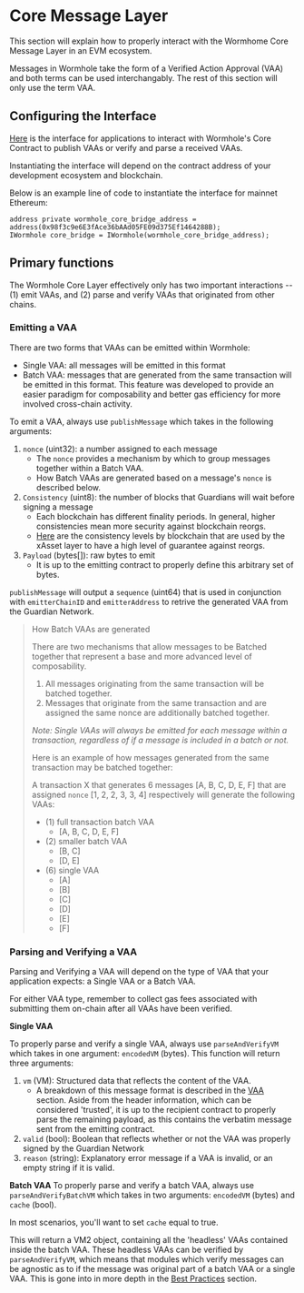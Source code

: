 # Core Message Layer

This section will explain how to properly interact with the Wormhome Core Message Layer in an EVM ecosystem.

Messages in Wormhole take the form of a Verified Action Approval (VAA) and both terms can be used interchangably. The rest of this section will only use the term VAA.

## Configuring the Interface

[Here](https://github.com/wormhole-foundation/wormhole/blob/dev.v2/ethereum/contracts/interfaces) is the interface for applications to interact with Wormhole's Core Contract to publish VAAs or verify and parse a received VAAs.

Instantiating the interface will depend on the contract address of your development ecosystem and blockchain.

Below is an example line of code to instantiate the interface for mainnet Ethereum:

```
address private wormhole_core_bridge_address = address(0x98f3c9e6E3fAce36bAAd05FE09d375Ef1464288B);
IWormhole core_bridge = IWormhole(wormhole_core_bridge_address);
```

## Primary functions

The Wormhole Core Layer effectively only has two important interactions -- (1) emit VAAs, and (2) parse and verify VAAs that originated from other chains.

### Emitting a VAA

There are two forms that VAAs can be emitted within Wormhole:

- Single VAA: all messages will be emitted in this format
- Batch VAA: messages that are generated from the same transaction will be emitted in this format. This feature was developed to provide an easier paradigm for composability and better gas efficiency for more involved cross-chain activity.

To emit a VAA, always use `publishMessage` which takes in the following arguments:

1.  `nonce` (uint32): a number assigned to each message
    - The `nonce` provides a mechanism by which to group messages together within a Batch VAA.
    - How Batch VAAs are generated based on a message's `nonce` is described below.
2.  `Consistency` (uint8): the number of blocks that Guardians will wait before signing a message
    - Each blockchain has different finality periods. In general, higher consistencies mean more security against blockchain reorgs.
    - [Here](../../reference/contracts.md) are the consistency levels by blockchain that are used by the xAsset layer to have a high level of guarantee against reorgs.
3.  `Payload` (bytes[]): raw bytes to emit
    - It is up to the emitting contract to properly define this arbitrary set of bytes.

`publishMessage` will output a `sequence` (uint64) that is used in conjunction with `emitterChainID` and `emitterAddress` to retrive the generated VAA from the Guardian Network.

> How Batch VAAs are generated
>
> There are two mechanisms that allow messages to be Batched together that represent a base and more advanced level of composability.
>
> 1. All messages originating from the same transaction will be batched together.
> 2. Messages that originate from the same transaction and are assigned the same nonce are additionally batched together.
>
> _Note: Single VAAs will always be emitted for each message within a transaction, regardless of if a message is included in a batch or not._
>
> Here is an example of how messages generated from the same transaction may be batched together:
>
> A transaction X that generates 6 messages [A, B, C, D, E, F] that are assigned `nonce` [1, 2, 2, 3, 3, 4] respectively will generate the following VAAs:
>
> - (1) full transaction batch VAA
>   - [A, B, C, D, E, F]
> - (2) smaller batch VAA
>   - [B, C]
>   - [D, E]
> - (6) single VAA
>   - [A]
>   - [B]
>   - [C]
>   - [D]
>   - [E]
>   - [F]

### Parsing and Verifying a VAA

Parsing and Verifying a VAA will depend on the type of VAA that your application expects: a Single VAA or a Batch VAA.

For either VAA type, remember to collect gas fees associated with submitting them on-chain after all VAAs have been verified.

**Single VAA**

To properly parse and verify a single VAA, always use `parseAndVerifyVM` which takes in one argument: `encodedVM` (bytes). This function will return three arguments:

1. `vm` (VM): Structured data that reflects the content of the VAA.
   - A breakdown of this message format is described in the [VAA](../../wormhole/4_vaa.md) section. Aside from the header information, which can be considered 'trusted', it is up to the recipient contract to properly parse the remaining payload, as this contains the verbatim message sent from the emitting contract.
2. `valid` (bool): Boolean that reflects whether or not the VAA was properly signed by the Guardian Network
3. `reason` (string): Explanatory error message if a VAA is invalid, or an empty string if it is valid.

**Batch VAA**
To properly parse and verify a batch VAA, always use `parseAndVerifyBatchVM` which takes in two arguments: `encodedVM` (bytes) and `cache` (bool).

In most scenarios, you'll want to set `cache` equal to true.

This will return a VM2 object, containing all the 'headless' VAAs contained inside the batch VAA. These headless VAAs can be verified by `parseAndVerifyVM`, which means that modules which verify messages can be agnostic as to if the message was original part of a batch VAA or a single VAA. This is gone into in more depth in the [Best Practices](./bestPractices.md) section.
